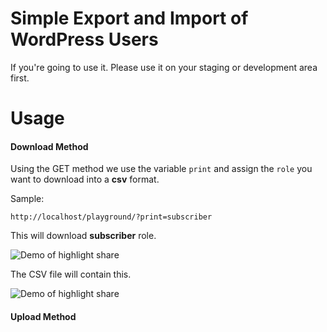 Simple Export and Import of WordPress Users
==========

If you're going to use it. Please use it on your staging or development area first.

Usage
==========

<h4>Download Method</h4>

Using the GET method we use the variable `print` and assign the `role` you want to 
download into a **csv** format.

Sample:

```http://localhost/playground/?print=subscriber```

This will download **subscriber** role.

<img src="assets/images/Screenshot_1.png" alt="Demo of highlight share" />

The CSV file will contain this.

<img src="assets/images/Screenshot_2.png" alt="Demo of highlight share" />


<h4>Upload Method</h4>